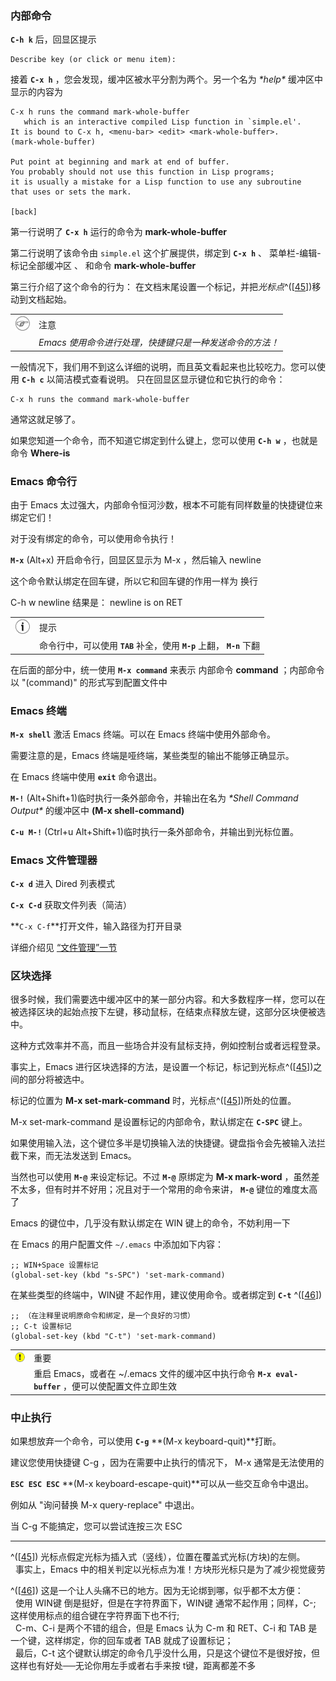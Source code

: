 ### 内部命令

**`C-h k`** 后，回显区提示

```shell
Describe key (or click or menu item):    
```

接着 **`C-x h`** ，您会发现，缓冲区被水平分割为两个。另一个名为
*\*help\** 缓冲区中显示的内容为

```shell
C-x h runs the command mark-whole-buffer
   which is an interactive compiled Lisp function in `simple.el'.
It is bound to C-x h, <menu-bar> <edit> <mark-whole-buffer>.
(mark-whole-buffer)

Put point at beginning and mark at end of buffer.
You probably should not use this function in Lisp programs;
it is usually a mistake for a Lisp function to use any subroutine
that uses or sets the mark.

[back]     
```

第一行说明了 **`C-x h`** 运行的命令为 **mark-whole-buffer**

第二行说明了该命令由 `simple.el` 这个扩展提供，绑定到 **`C-x h`** 、
菜单栏-编辑-标记全部缓冲区 、 和命令 **mark-whole-buffer**

第三行介绍了这个命令的行为：
在文档末尾设置一个标记，并把*光标点*^(\[[45](#ftn.emacs-point)\])移动到文档起始。

|                              |                                                          |
|:----------------------------:|:---------------------------------------------------------|
| ![\[注意\]](images/note.png) | 注意                                                     |
|                              | *Emacs 使用命令进行处理，快捷键只是一种发送命令的方法！* |

一般情况下，我们用不到这么详细的说明，而且英文看起来也比较吃力。您可以使用
**`C-h c`** 以简洁模式查看说明。 只在回显区显示键位和它执行的命令：

```shell
C-x h runs the command mark-whole-buffer      
```

通常这就足够了。

如果您知道一个命令，而不知道它绑定到什么键上，您可以使用 **`C-h w`**
，也就是命令 **Where-is**

### Emacs 命令行

由于 Emacs
太过强大，内部命令恒河沙数，根本不可能有同样数量的快捷键位来绑定它们！

对于没有绑定的命令，可以使用命令执行！

**`M-x`** (Alt+x) 开启命令行，回显区显示为 M-x ，然后输入 newline

这个命令默认绑定在回车键，所以它和回车键的作用一样为 换行

C-h w newline 结果是： newline is on RET

|                             |                                                                         |
|:---------------------------:|:---|
| ![\[提示\]](images/tip.png) | 提示                                                                    |
|                             | 命令行中，可以使用 **`TAB`** 补全，使用 **`M-p`** 上翻， **`M-n`** 下翻 |

在后面的部分中，统一使用 **`M-x command`** 来表示 内部命令 **command**
；内部命令以 "(command)" 的形式写到配置文件中

### Emacs 终端

**`M-x shell`** 激活 Emacs 终端。可以在 Emacs 终端中使用外部命令。

需要注意的是，Emacs 终端是哑终端，某些类型的输出不能够正确显示。

在 Emacs 终端中使用 **`exit`** 命令退出。

**`M-!`** (Alt+Shift+1)临时执行一条外部命令，并输出在名为 *\*Shell
Command Output\** 的缓冲区中 **(M-x shell-command)**

**`C-u M-!`** (Ctrl+u
Alt+Shift+1)临时执行一条外部命令，并输出到光标位置。

### Emacs 文件管理器

**`C-x d`** 进入 Dired 列表模式

**`C-x C-d`** 获取文件列表（简洁）

**`C-x C-f`**打开文件，输入路径为打开目录

详细介绍见 [“文件管理”一节](ch25s15.md "文件管理")

### 区块选择

很多时候，我们需要选中缓冲区中的某一部分内容。和大多数程序一样，您可以在被选择区块的起始点按下左键，移动鼠标，在结束点释放左键，这部分区块便被选中。

这种方式效率并不高，而且一些场合并没有鼠标支持，例如控制台或者远程登录。

事实上，Emacs
进行区块选择的方法，是设置一个标记，标记到光标点^(\[[45](ch25s03.md#ftn.emacs-point)\])之间的部分将被选中。

标记的位置为 **M-x set-mark-command**
时，光标点^(\[[45](ch25s03.md#ftn.emacs-point)\])所处的位置。

M-x set-mark-command 是设置标记的内部命令，默认绑定在 **`C-SPC`** 键上。

如果使用输入法，这个键位多半是切换输入法的快捷键。键盘指令会先被输入法拦截下来，而无法发送到
Emacs。

当然也可以使用 **`M-@`** 来设定标记。不过 **`M-@`** 原绑定为 **M-x
mark-word** ，虽然差不太多，但有时并不好用；况且对于一个常用的命令来讲，
**`M-@`** 键位的难度太高了

Emacs 的键位中，几乎没有默认绑定在 WIN 键上的命令，不妨利用一下

在 Emacs 的用户配置文件 `~/.emacs` 中添加如下内容：

```shell
;; WIN+Space 设置标记
(global-set-key (kbd "s-SPC") 'set-mark-command) 
```

在某些类型的终端中，WIN键 不起作用，建议使用命令。或者绑定到 **`C-t`**
^(\[[46](#ftn.id3105776)\])

```shell
;; （在注释里说明原命令和绑定，是一个良好的习惯）
;; C-t 设置标记
(global-set-key (kbd "C-t") 'set-mark-command)    
```

|                                   |                                                                                                     |
|:---------------------------------:|:-------------------------------|
| ![\[重要\]](images/important.png) | 重要                                                                                                |
|                                   | 重启 Emacs，或者在 ~/.emacs 文件的缓冲区中执行命令 **`M-x eval-buffer`** ，便可以使配置文件立即生效 |

### 中止执行

如果想放弃一个命令，可以使用 **`C-g`** **(M-x keyboard-quit)**打断。

建议您使用快捷键 C-g ，因为在需要中止执行的情况下， M-x 通常是无法使用的

**`ESC ESC ESC`** **(M-x
keyboard-escape-quit)**可以从一些交互命令中退出。

例如从 "询问替换 M-x query-replace" 中退出。

当 C-g 不能搞定，您可以尝试连按三次 ESC

---

^(\[[45](#emacs-point)\])
光标点假定光标为插入式（竖线），位置在覆盖式光标(方块)的左侧。  
  事实上，Emacs 中的相关判定以光标点为准！方块形光标只是为了减少视觉疲劳

^(\[[46](#id3105776)\])
这是一个让人头痛不已的地方。因为无论绑到哪，似乎都不太方便：  
  使用 WIN键 倒是挺好，但是在字符界面下，WIN键 通常不起作用；同样，C-;
这样使用标点的组合键在字符界面下也不行;  
  C-m、C-i 是两个不错的组合，但是 Emacs 认为 C-m 和 RET、C-i 和 TAB
是一个键，这样绑定，你的回车或者 TAB 就成了设置标记；  
  最后，C-t
这个键默认绑定的命令几乎没什么用，只是这个键位不是很好按，但这样也有好处──无论你用左手或者右手来按
t键，距离都差不多
